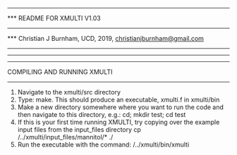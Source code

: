 **************************************************************
***     README FOR XMULTI V1.03
***
***     Christian J Burnham, UCD, 2019, christianjburnham@gmail.com
***
**************************************************************

*********************
COMPILING AND RUNNING XMULTI
*********************

1) Navigate to the xmulti/src directory
2) Type: make. This should produce an executable, xmulti.f in xmulti/bin
3) Make a new directory somewhere where you want to run the code and then navigate to this directory,
e.g.: cd; mkdir test; cd test
2) If this is your first time running XMULTI, try copying over the example input files from the input_files directory
cp /../xmulti/input_files/mannitol/* ./
3) Run the executable with the command:
/../xmulti/bin/xmulti
